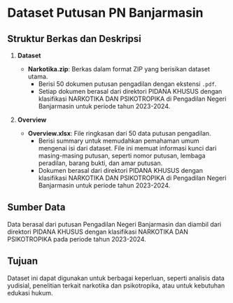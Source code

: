 # Dataset Putusan PN Banjarmasin

## Struktur Berkas dan Deskripsi

1. **Dataset**
   - **Narkotika.zip**: Berkas dalam format ZIP yang berisikan dataset utama.
     - Berisi 50 dokumen putusan pengadilan dengan ekstensi `.pdf`.
     - Setiap dokumen berasal dari direktori PIDANA KHUSUS dengan klasifikasi NARKOTIKA DAN PSIKOTROPIKA di Pengadilan Negeri Banjarmasin untuk periode tahun 2023-2024.

2. **Overview**
   - **Overview.xlsx**: File ringkasan dari 50 data putusan pengadilan.
     - Berisi summary untuk memudahkan pemahaman umum mengenai isi dari dataset. File ini memuat informasi kunci dari masing-masing putusan, seperti nomor putusan, lembaga peradilan, barang bukti, dan amar putusan.
     - Dokumen berasal dari direktori PIDANA KHUSUS dengan klasifikasi NARKOTIKA DAN PSIKOTROPIKA di Pengadilan Negeri Banjarmasin untuk periode tahun 2023-2024.

## Sumber Data

Data berasal dari putusan Pengadilan Negeri Banjarmasin dan diambil dari direktori PIDANA KHUSUS dengan klasifikasi NARKOTIKA DAN PSIKOTROPIKA pada periode tahun 2023-2024.

## Tujuan

Dataset ini dapat digunakan untuk berbagai keperluan, seperti analisis data yudisial, penelitian terkait narkotika dan psikotropika, atau untuk kebutuhan edukasi hukum.
